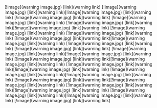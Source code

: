 
[!image](warning image.jpg)
[link](warning link)
[!image](warning image.jpg)
[link](warning link)[!image](warning image.jpg)
[link](warning link)
[!image](warning image.jpg)
[link](warning link)
[!image](warning image.jpg)
[link](warning link)
[!image](warning image.jpg)
[link](warning link)[!image](warning image.jpg)
[link](warning link)
[!image](warning image.jpg)
[link](warning link)
[!image](warning image.jpg)
[link](warning link)
[!image](warning image.jpg)
[link](warning link)[!image](warning image.jpg)
[link](warning link)
[!image](warning image.jpg)
[link](warning link)
[!image](warning image.jpg)
[link](warning link)
[!image](warning image.jpg)
[link](warning link)[!image](warning image.jpg)
[link](warning link)
[!image](warning image.jpg)
[link](warning link)[!image](warning image.jpg)
[link](warning link)
[!image](warning image.jpg)
[link](warning link)[!image](warning image.jpg)
[link](warning link)
[!image](warning image.jpg)
[link](warning link)[!image](warning image.jpg)
[link](warning link)
[!image](warning image.jpg)
[link](warning link)[!image](warning image.jpg)
[link](warning link)
[!image](warning image.jpg)
[link](warning link)[!image](warning image.jpg)
[link](warning link)
[!image](warning image.jpg)
[link](warning link)[!image](warning image.jpg)
[link](warning link)
[!image](warning image.jpg)
[link](warning link)
